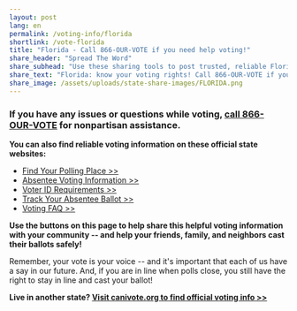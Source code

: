 ```yaml
---
layout: post
lang: en
permalink: /voting-info/florida
shortlink: /vote-florida
title: "Florida - Call 866-OUR-VOTE if you need help voting!"
share_header: "Spread The Word"
share_subhead: "Use these sharing tools to post trusted, reliable Florida voting information!"
share_text: "Florida: know your voting rights! Call 866-OUR-VOTE if you need help voting, or use these official resources."
share_image: /assets/uploads/state-share-images/FLORIDA.png
---
```

### **If you have any issues or questions while voting, [call 866-OUR-VOTE](tel:8666878683) for nonpartisan assistance.**

**You can also find reliable voting information on these official state websites:**

* [Find Your Polling Place >>](http://registration.elections.myflorida.com/)
* [Absentee Voting Information >>](https://dos.myflorida.com/elections/for-voters/voting/vote-by-mail/)
* [Voter ID Requirements >>](https://dos.myflorida.com/elections/for-voters/voting/election-day-voting/)
* [Track Your Absentee Ballot >>](https://registration.elections.myflorida.com/CheckVoterStatus)
* [Voting FAQ >>](https://docs.google.com/document/d/1oOHSzbdwrZ0QZc2aY3GR1ygfghPV-LgXUB52_heLhlk/)

**Use the buttons on this page to help share this helpful voting information with your community -- and help your friends, family, and neighbors cast their ballots safely!**

Remember, your vote is your voice -- and it's important that each of us have a say in our future. And, if you are in line when polls close, you still have the right to stay in line and cast your ballot!

**Live in another state? [Visit canivote.org to find official voting info >>](https://canivote.org)**